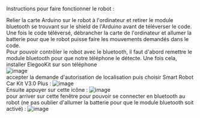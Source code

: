 Instructions pour faire fonctionner le robot :

Relier la carte Arduino sur le robot à l'ordinateur et retirer le module bluetooth se trouvant sur le shield de l'Arduino avant de téléverser le code. Une fois le code téléversé, débrancher la carte de l'ordinateur et allumer la batterie pour que le robot puisse 
faire les mouvements demandés dans le code. <br>
Pour pouvoir contrôler le robot avec le bluetooth, il faut d'abord remettre le module bluetooth pour que notre téléphone le détecte. Une fois cela, installer ElegooKit sur son téléphone <br> ![image](https://github.com/user-attachments/assets/4cd7bc92-1b78-4453-a597-fabc81c8c913) <br>
accepter la demande d'autorisation de localisation puis choisir Smart Robot Car Kit V3.0 Plus : ![image](https://github.com/user-attachments/assets/a7704406-fff6-43b1-9113-0c7a53fcec12) <br>
Ensuite appuyer sur cette icône : ![image](https://github.com/user-attachments/assets/32e62c8c-5bbf-43b5-bb07-0ad667174635) <br>
pour arriver sur cette fenêtre pour pouvoir se connecter en bluetooth au robot (ne pas oublier d'allumer la batterie pour que le module bluetooth soit activé) : ![image](https://github.com/user-attachments/assets/76efcab8-fab5-40aa-8a20-183c3c7b7c0a) <br>
